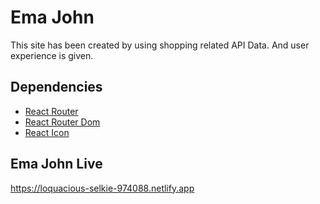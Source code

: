
# Ema John

This site has been created by using shopping related API Data. And user experience is given.
## Dependencies

 - [React Router](https://reactrouter.com/en/main)
 - [React Router Dom](https://reactrouter.com/en/main)
 - [React Icon](https://react-icons.github.io/react-icons/)


## Ema John Live

https://loquacious-selkie-974088.netlify.app

